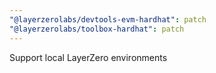 ```yaml
---
"@layerzerolabs/devtools-evm-hardhat": patch
"@layerzerolabs/toolbox-hardhat": patch
---
```


Support local LayerZero environments
